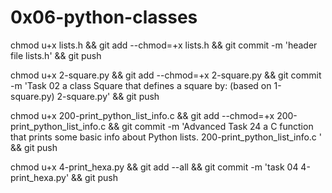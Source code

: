 # 0x06-python-classes

chmod u+x lists.h && git add --chmod=+x lists.h && git commit -m 'header file lists.h' && git push

chmod u+x 2-square.py && git add --chmod=+x 2-square.py && git commit -m 'Task 02  a class Square that defines a square by: (based on 1-square.py) 2-square.py' && git push


chmod u+x 200-print_python_list_info.c  && git add --chmod=+x 200-print_python_list_info.c  && git commit -m 'Advanced Task 24 a C function that prints some basic info about Python lists. 200-print_python_list_info.c ' && git push

chmod u+x 4-print_hexa.py && git add --all && git commit -m 'task 04 4-print_hexa.py' && git push
